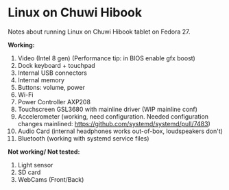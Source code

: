 # Linux on Chuwi Hibook
Notes about running Linux on Chuwi Hibook tablet on Fedora 27.

**Working:**

1. Video (Intel 8 gen) (Performance tip: in BIOS enable gfx boost)
2. Dock keyboard + touchpad
3. Internal USB connectors
4. Internal memory
5. Buttons: volume, power
6. Wi-Fi
7. Power Controller AXP208
8. Touchscreen GSL3680 with mainline driver (WIP mainline conf)
9. Accelerometer (working, need configuration. Needed configuration changes mainlined: https://github.com/systemd/systemd/pull/7483)
10. Audio Card (internal headphones works out-of-box, loudspeakers don't)
11. Bluetooth (working with systemd service files)


**Not working/ Not tested:**

1. Light sensor
2. SD card
3. WebCams (Front/Back)
